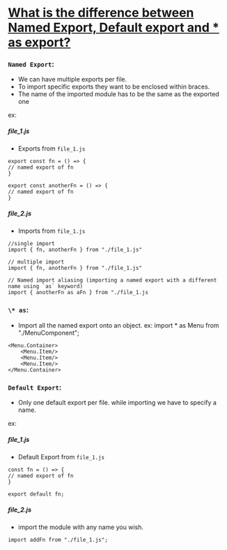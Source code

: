 # [What is the difference between Named Export, Default export and \* as export?](https://medium.com/@etherealm/named-export-vs-default-export-in-es6-affb483a0910)

### `Named Export`:

- We can have multiple exports per file.
- To import specific exports they want to be enclosed within braces.
- The name of the imported module has to be the same as the exported one

ex:

##### file_1.js

- Exports from `file_1.js`

```
export const fn = () => {
// named export of fn
}

export const anotherFn = () => {
// named export of fn
}
```

##### file_2.js

- Imports from `file_1.js`

```
//single import
import { fn, anotherFn } from "./file_1.js"

// multiple import
import { fn, anotherFn } from "./file_1.js"

// Named import aliasing (importing a named export with a different name using `as` keyword)
import { anotherFn as aFn } from "./file_1.js

```

### `\* as`:

- Import all the named export onto an object.
  ex:
  import \* as Menu from "./MenuComponent";

```
<Menu.Container>
    <Menu.Item/>
    <Menu.Item/>
    <Menu.Item/>
</Menu.Container>
```

### `Default Export`:

- Only one default export per file. while importing we have to specify a name.

ex:

##### file_1.js

- Default Export from `file_1.js`

```
const fn = () => {
// named export of fn
}

export default fn;
```

##### file_2.js

- import the module with any name you wish.

```
import addFn from "./file_1.js";
```
